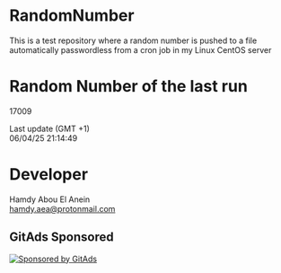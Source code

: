 # RandomNumber    
This is a test repository where a random number is pushed to a file automatically passwordless from a cron job in my Linux CentOS server    
# Random Number of the last run   
17009
      
Last update (GMT +1)    
06/04/25 21:14:49
# Developer    
Hamdy Abou El Anein   
hamdy.aea@protonmail.com
##  
##  
##  
##  
##  
## GitAds Sponsored   
[![Sponsored by GitAds](https://gitads.dev/v1/ad-serve?source=hamdyaea/gnu-coreutils-python@github)](https://gitads.dev/v1/ad-track?source=hamdyaea/gnu-coreutils-python@github)
